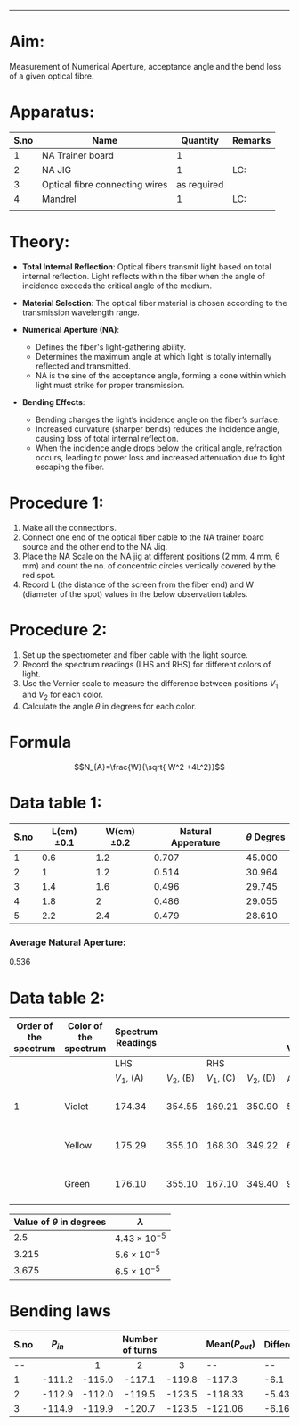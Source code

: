 ___

# Aim:

Measurement of Numerical Aperture, acceptance angle and the bend loss of a given optical fibre. 

# Apparatus:


| S.no | Name                           | Quantity    | Remarks |
| ---- | ------------------------------ | ----------- | ------- |
| 1    | NA Trainer board               | 1           |         |
| 2    | NA JIG                         | 1           | LC:     |
| 3    | Optical fibre connecting wires | as required |         |
| 4    | Mandrel                        | 1           | LC:     |
|      |                                |             |         |

# Theory:
- **Total Internal Reflection**: Optical fibers transmit light based on total internal reflection. Light reflects within the fiber when the angle of incidence exceeds the critical angle of the medium.

- **Material Selection**: The optical fiber material is chosen according to the transmission wavelength range.

- **Numerical Aperture (NA)**:
  - Defines the fiber's light-gathering ability.
  - Determines the maximum angle at which light is totally internally reflected and transmitted.
  - NA is the sine of the acceptance angle, forming a cone within which light must strike for proper transmission.

- **Bending Effects**:
  - Bending changes the light’s incidence angle on the fiber’s surface.
  - Increased curvature (sharper bends) reduces the incidence angle, causing loss of total internal reflection.
  - When the incidence angle drops below the critical angle, refraction occurs, leading to power loss and increased attenuation due to light escaping the fiber.


# Procedure 1:
1. Make all the connections.
2. Connect one end of the optical fiber cable to the NA trainer board source and the other end to the NA Jig.
3. Place the NA Scale on the NA jig at different positions (2 mm, 4 mm, 6 mm) and count the no. of concentric circles vertically covered by the red spot.
4. Record L (the distance of the screen from the fiber end) and W (diameter of the spot) values in the below observation tables.
# Procedure 2:
1. Set up the spectrometer and fiber cable with the light source.
2. Record the spectrum readings (LHS and RHS) for different colors of light.
3. Use the Vernier scale to measure the difference between positions $V_1$ ​ and $V_2$​ for each color.
4. Calculate the angle $\theta$ in degrees for each color.


# Formula
$$N_{A}=\frac{W}{\sqrt{ W^2 +4L^2}}$$
# Data table 1:

| S.no | L(cm)$\pm 0.1$ | W(cm)$\pm 0.2$ | Natural Apperature | $\theta$ Degres |
| ---- | -------------- | -------------- | ------------------ | --------------- |
| 1    | 0.6            | 1.2            | 0.707              | 45.000          |
| 2    | 1              | 1.2            | 0.514              | 30.964          |
| 3    | 1.4            | 1.6            | 0.496              | 29.745          |
| 4    | 1.8            | 2              | 0.486              | 29.055          |
| 5    | 2.2            | 2.4            | 0.479              | 28.610          |

### Average Natural Aperture:
0.536

# Data table 2:
| Order of the spectrum | Color of the spectrum | Spectrum Readings |              |              |              | Value of Vernier |      |      | Value of $\theta$ in degrees | $\lambda$             |
|-----------------------|-----------------------|-------------------|--------------|--------------|--------------|------------------|------|------|------------------------------|-----------------------|
|                       |                       | LHS               |              | RHS          |              |                  |      |      |                              |                       |
|                       |                       | $V_{1}$, (A)      | $V_{2}$, (B) | $V_{1}$, (C) | $V_{2}$, (D) | A-C              | B-D  | Mean |                              |                       |
| 1                     | Violet                | 174.34            | 354.55       | 169.21       | 350.90       | 5.13             | 3.65 | 4.39 | 2.5                          | $4.43 \times 10^{-5}$ |
|                       | Yellow                | 175.29            | 355.10       | 168.30       | 349.22       | 6.99             | 5.88 | 6.43 | 3.215                        | $5.6 \times 10^{-5}$  |
|                       | Green                 | 176.10            | 355.10       | 167.10       | 349.40       | 9.00             | 5.70 | 7.35 | 3.675                        | $6.5 \times 10^{-5}$  |

| Value of $\theta$ in degrees | $\lambda$             |
| ---------------------------- | --------------------- |
| 2.5                          | $4.43 \times 10^{-5}$ |
| 3.215                        | $5.6 \times 10^{-5}$  |
| 3.675                        | $6.5 \times 10^{-5}$  |


# Bending laws

| S.no | $P_{in}$ |        | Number of turns |        | Mean($P_{out}$) | Difference |
| ---- | :------: | :----: | :-------------: | :----: | --------------- | ---------- |
| --   |          |   1    |        2        |   3    | --              | --         |
| 1    |  -111.2  | -115.0 |     -117.1      | -119.8 | -117.3          | -6.1       |
| 2    |  -112.9  | -112.0 |     -119.5      | -123.5 | -118.33         | -5.43      |
| 3    |  -114.9  | -119.9 |     -120.7      | -123.5 | -121.06         | -6.16      |


